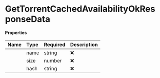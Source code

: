 # GetTorrentCachedAvailabilityOkResponseData



**Properties**

| Name | Type | Required | Description |
| :-------- | :----------| :----------| :----------|
    | name | string | ❌ |  |
    | size | number | ❌ |  |
    | hash | string | ❌ |  |


